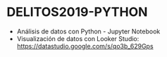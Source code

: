 # DELITOS2019-PYTHON
* Análisis de datos con Python - Jupyter Notebook
* Visualización de datos con Looker Studio: https://datastudio.google.com/s/qo3b_629Gps
